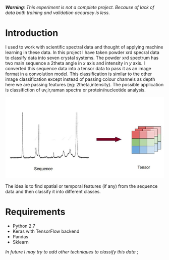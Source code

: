 ***Warning**: This experiment is not a complete project. Because of lack of data both training and validation accuracy is less*.
# Introduction
I used to work with scientific spectral data and thought of applying machine learning in these data. In this project I have taken powder xrd specral data to classify data into seven crystal systems. The powder xrd spectrum has two main sequence a 2theta angle in *x* axis and intensity in *y* axis. I converted this sequence data into a tensor data to pass it as an image format in a convolution model. This classification is similar to the other image classification except instead of passing colour channels as depth here we are passing features (eg: 2theta,intensity). The possible application is classifiction of uv,ir,raman spectra or protein/nucleotide analysis.

![sequence2tensor](/img.jpg?raw=true "Sequence to tensor")

The idea is to find spatial or temporal features (if any) from the sequence data and then classify it into different classes.

# Requirements
- Python 2.7
- Keras with TensorFlow  backend
- Pandas
- Sklearn

*In future I may try to add other techniques to classify this data*
 ;
